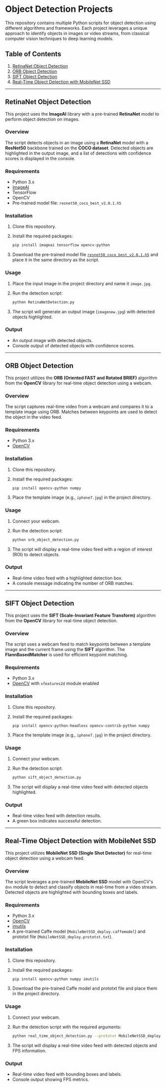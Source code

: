 
# Object Detection Projects

This repository contains multiple Python scripts for object detection using different algorithms and frameworks. Each project leverages a unique approach to identify objects in images or video streams, from classical computer vision techniques to deep learning models.

## Table of Contents
1. [RetinaNet Object Detection](#retinanet-object-detection)
2. [ORB Object Detection](#orb-object-detection)
3. [SIFT Object Detection](#sift-object-detection)
4. [Real-Time Object Detection with MobileNet SSD](#real-time-object-detection-with-mobilenet-ssd)

---

## RetinaNet Object Detection

This project uses the **ImageAI** library with a pre-trained **RetinaNet** model to perform object detection on images.

### Overview

The script detects objects in an image using a **RetinaNet** model with a **ResNet50** backbone trained on the **COCO dataset**. Detected objects are highlighted in the output image, and a list of detections with confidence scores is displayed in the console.

### Requirements

- Python 3.x
- [ImageAI](https://github.com/OlafenwaMoses/ImageAI)
- TensorFlow
- OpenCV
- Pre-trained model file: `resnet50_coco_best_v2.0.1.h5`

### Installation

1. Clone this repository.
2. Install the required packages:

   ```bash
   pip install imageai tensorflow opencv-python
   ```

3. Download the pre-trained model file [`resnet50_coco_best_v2.0.1.h5`](https://github.com/OlafenwaMoses/ImageAI/releases/download/1.0/resnet50_coco_best_v2.0.1.h5) and place it in the same directory as the script.

### Usage

1. Place the input image in the project directory and name it `image.jpg`.
2. Run the detection script:

   ```bash
   python RetinaNetDetection.py
   ```

3. The script will generate an output image (`imagenew.jpg`) with detected objects highlighted.

### Output

- An output image with detected objects.
- Console output of detected objects with confidence scores.

---

## ORB Object Detection

This project utilizes the **ORB (Oriented FAST and Rotated BRIEF)** algorithm from the **OpenCV** library for real-time object detection using a webcam.

### Overview

The script captures real-time video from a webcam and compares it to a template image using ORB. Matches between keypoints are used to detect the object in the video feed.

### Requirements

- Python 3.x
- [OpenCV](https://opencv.org/)

### Installation

1. Clone this repository.
2. Install the required packages:

   ```bash
   pip install opencv-python numpy
   ```

3. Place the template image (e.g., `iphone7.jpg`) in the project directory.

### Usage

1. Connect your webcam.
2. Run the detection script:

   ```bash
   python orb_object_detection.py
   ```

3. The script will display a real-time video feed with a region of interest (ROI) to detect objects.

### Output

- Real-time video feed with a highlighted detection box.
- A console message indicating the number of ORB matches.

---

## SIFT Object Detection

This project uses the **SIFT (Scale-Invariant Feature Transform)** algorithm from the **OpenCV** library for real-time object detection.

### Overview

The script uses a webcam feed to match keypoints between a template image and the current frame using the **SIFT** algorithm. The **FlannBasedMatcher** is used for efficient keypoint matching.

### Requirements

- Python 3.x
- [OpenCV](https://opencv.org/) with `xfeatures2d` module enabled

### Installation

1. Clone this repository.
2. Install the required packages:

   ```bash
   pip install opencv-python-headless opencv-contrib-python numpy
   ```

3. Place the template image (e.g., `iphone7.jpg`) in the project directory.

### Usage

1. Connect your webcam.
2. Run the detection script:

   ```bash
   python sift_object_detection.py
   ```

3. The script will display a real-time video feed with detected objects highlighted.

### Output

- Real-time video feed with detection results.
- A green box indicates successful detection.

---

## Real-Time Object Detection with MobileNet SSD

This project utilizes **MobileNet SSD (Single Shot Detector)** for real-time object detection using a webcam feed.

### Overview

The script leverages a pre-trained **MobileNet SSD** model with OpenCV's `dnn` module to detect and classify objects in real-time from a video stream. Detected objects are highlighted with bounding boxes and labels.

### Requirements

- Python 3.x
- [OpenCV](https://opencv.org/)
- [imutils](https://github.com/jrosebr1/imutils)
- A pre-trained Caffe model (`MobileNetSSD_deploy.caffemodel`) and prototxt file (`MobileNetSSD_deploy.prototxt.txt`).

### Installation

1. Clone this repository.
2. Install the required packages:

   ```bash
   pip install opencv-python numpy imutils
   ```

3. Download the pre-trained Caffe model and prototxt file and place them in the project directory.

### Usage

1. Connect your webcam.
2. Run the detection script with the required arguments:

   ```bash
   python real_time_object_detection.py --prototxt MobileNetSSD_deploy.prototxt.txt --model MobileNetSSD_deploy.caffemodel
   ```

3. The script will display a real-time video feed with detected objects and FPS information.

### Output

- Real-time video feed with bounding boxes and labels.
- Console output showing FPS metrics.

